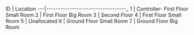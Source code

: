 ID | Location
---|----------------------------------_
1  | Controller- First Floor Small Room
2  | First Floor Big Room
3  | Second Floor
4  | First Floor Small Room
5  | Unallocated
6  | Ground Floor Small Room
7  | Ground Floor Big Room
